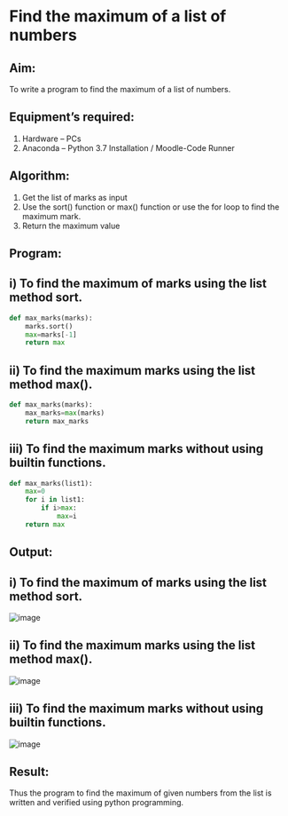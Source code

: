 # Find the maximum of a list of numbers
## Aim:
To write a program to find the maximum of a list of numbers.
## Equipment’s required:
1.	Hardware – PCs
2.	Anaconda – Python 3.7 Installation / Moodle-Code Runner
## Algorithm:
1.	Get the list of marks as input
2.	Use the sort() function or max() function or use the for loop to find the maximum mark.
3.	Return the maximum value
## Program:

## i) To find the maximum of marks using the list method sort.
```Python
def max_marks(marks):
    marks.sort()
    max=marks[-1]
    return max
```

## ii) To find the maximum marks using the list method max().
```Python
def max_marks(marks):
    max_marks=max(marks)
    return max_marks
```

## iii) To find the maximum marks without using builtin functions.
```Python
def max_marks(list1):
    max=0
    for i in list1:
        if i>max:
            max=i
    return max   
```
## Output:
## i) To find the maximum of marks using the list method sort.
![image](https://github.com/sanjay5656/FindMaximum/assets/115128955/f25ef660-cc89-49e6-b4d3-7de8cf95013f)

## ii) To find the maximum marks using the list method max().
![image](https://github.com/sanjay5656/FindMaximum/assets/115128955/f879c9a8-9b2e-484e-a725-d47ce6ab9ec0)

## iii) To find the maximum marks without using builtin functions.
![image](https://github.com/sanjay5656/FindMaximum/assets/115128955/902751a7-3338-4ef6-9358-cd95791da919)

## Result:
Thus the program to find the maximum of given numbers from the list is written and verified using python programming.
